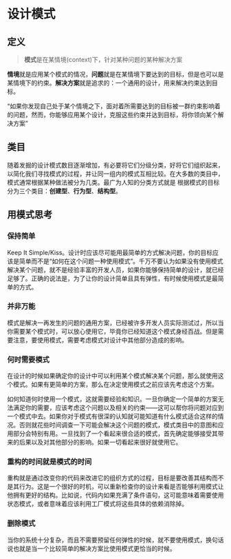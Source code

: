 # 设计模式

## 定义

> **模式**是在某情境(context)下，针对某种问题的某种解决方案

**情境**就是应用某个模式的情况，**问题**就是在某情境下要达到的目标，但是也可以是某情境下的约束。**解决方案**就是追求的：一个通用的设计，用来解决约束达到目标。

“如果你发现自己处于某个情境之下，面对着所需要达到的目标被一群约束影响着的问题，然而，你能够应用某个设计，克服这些约束并达到目标，将你领向某个解决方案”

## 类目

随着发掘的设计模式数目逐渐增加，有必要将它们分级分类，好将它们组织起来，以简化我们寻找模式的过程，并让同一组内的模式互相比较。在大多数的类目中，模式通常根据某种做法被分为几类。最广为人知的分类方式就是 根据模式的目标分为三个类目：**创建型**、**行为型**、**结构型**。

## 用模式思考

### 保持简单

Keep It Simple/Kiss。设计时应该尽可能用最简单的方式解决问题，你的目标应该是简单而不是“如何在这个问题一种使用模式”。千万不要认为如果没有使用模式解决某个问题，就不是经验丰富的开发人员，如果你能够保持简单的设计，就已经足够了。正确的说法是，为了让你的设计简单且具有弹性，有时候使用模式是最简单的方式。

### 并非万能

模式是解决一再发生的问题的通用方案，已经被许多开发人员实际测试过，所以当你需要某个模式时，可以放心使用它，毕竟你已经知道这个模式身经百战。但是需要注意，要使用模式，需要考虑模式对设计中其他部分造成的影响。

### 何时需要模式

在设计的时候如果确定你的设计中可以利用某个模式解决某个问题，那么就使用这个模式。如果有更简单的方案，那么在决定使用模式之前应该先考虑这个方案。

如何知道何时使用一个模式，这就需要经验和知识。一旦你确定一个简单的方案无法满足你的需要，应该考虑这个问题以及相关的约束——这可以帮你将问题对应到一个模式中去。如果你对于模式有很深的认知就可能知道有什么模式适合这样的情况。否则就花些时间调查一下可能会解决这个问题的模式，模式类目中的意图和应用部分会特别有用。一旦找到了一个看起来很合适的模式，首先确定能够接受其带来的后果以及对其他部分的影响。如果一切看起来很好就使用它。

### 重构的时间就是模式的时间

重构就是通过改变你的代码来改进它的组织方式的过程，目标是要改善其结构而不是其行为。这是一个很好的时机，可以重新检查你的设计来看是否能够利用模式让他拥有更好的结构。比如说，代码内如果充满了条件语句，这可能意味着需要使用状态模式，或者意味着应该利用工厂模式将这些具体的依赖消除掉。

### 删除模式

当你的系统十分复杂，而且不需要预留任何弹性的时候，就不要使用模式，换句话说也就是当一个比较简单的解决方案比使用模式更恰当的时候。

### 